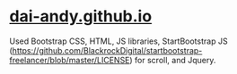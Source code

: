# [dai-andy.github.io](https://dai-andy.github.io/)
Used Bootstrap CSS, HTML, JS libraries, StartBootstrap JS (https://github.com/BlackrockDigital/startbootstrap-freelancer/blob/master/LICENSE) for scroll, and Jquery.
